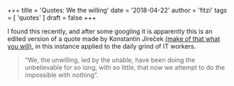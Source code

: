 +++
title = 'Quotes: We the willing'
date = '2018-04-22'
author = 'fitzi'
tags = [ 'quotes' ]
draft = false
+++

I found this recently, and after some googling it is apparently this is an edited version of a quote made by Konstantin Jireček [(make of that what you will)](https://quoteinvestigator.com/2017/05/13/anything/), in this instance applied to the daily grind of IT workers.

> “We, the unwilling, led by the unable, have been doing the unbelievable for so long, with so little, that now we attempt to do the impossible with nothing”.